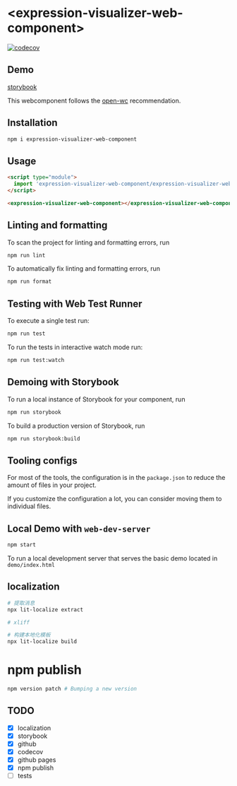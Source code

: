 # \<expression-visualizer-web-component>

[![codecov](https://codecov.io/gh/joehecn/expression-visualizer-web-component/branch/main/graph/badge.svg?token=XVVTCISZZQ)](https://codecov.io/gh/joehecn/expression-visualizer-web-component)

## Demo
[storybook](https://joehecn.github.io/expression-visualizer-web-component/)

This webcomponent follows the [open-wc](https://github.com/open-wc/open-wc) recommendation.

## Installation

```bash
npm i expression-visualizer-web-component
```

## Usage

```html
<script type="module">
  import 'expression-visualizer-web-component/expression-visualizer-web-component.js';
</script>

<expression-visualizer-web-component></expression-visualizer-web-component>
```

## Linting and formatting

To scan the project for linting and formatting errors, run

```bash
npm run lint
```

To automatically fix linting and formatting errors, run

```bash
npm run format
```

## Testing with Web Test Runner

To execute a single test run:

```bash
npm run test
```

To run the tests in interactive watch mode run:

```bash
npm run test:watch
```

## Demoing with Storybook

To run a local instance of Storybook for your component, run

```bash
npm run storybook
```

To build a production version of Storybook, run

```bash
npm run storybook:build
```


## Tooling configs

For most of the tools, the configuration is in the `package.json` to reduce the amount of files in your project.

If you customize the configuration a lot, you can consider moving them to individual files.

## Local Demo with `web-dev-server`

```bash
npm start
```

To run a local development server that serves the basic demo located in `demo/index.html`

## localization
```bash
# 提取消息
npx lit-localize extract

# xliff

# 构建本地化模板
npx lit-localize build
```

# npm publish
```bash
npm version patch # Bumping a new version
```

## TODO
- [x] localization
- [x] storybook
- [x] github
- [x] codecov
- [x] github pages
- [x] npm publish
- [ ] tests
